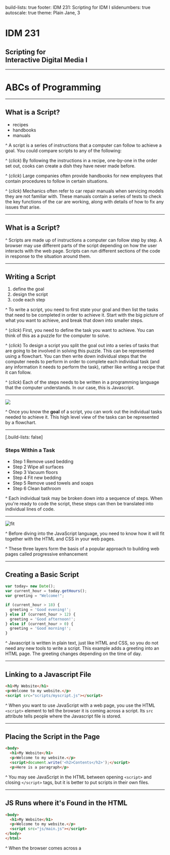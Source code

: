 build-lists: true
footer: IDM 231: Scripting for IDM I
slidenumbers: true
autoscale: true
theme: Plain Jane, 3

# IDM 231
## Scripting for<br>Interactive Digital Media I

---

# ABCs of Programming

---

## What is a Script?

- recipes
- handbooks
- manuals

^ A script is a series of instructions that a computer can follow to achieve a goal. You could compare scripts to any of the following:

^ (_click_) By following the instructions in a recipe, one-by-one in the order set out, cooks can create a dish they have never made before.

^ (_click_) Large companies often provide handbooks for new employees that contain procedures to follow in certain situations.

^ (_click_) Mechanics often refer to car repair manuals when servicing models they are not familiar with. These manuals contain a series of tests to check the key functions of the car are working, along with details of how to fix any issues that arise.

---

## What is a Script?

^ Scripts are made up of instructions a computer can follow step by step. A browser may use different parts of the script depending on how the user interacts with the web page. Scripts can run different sections of the code in response to the situation around them.

---

## Writing a Script

1. define the goal
1. design the script
1. code each step

^ To write a script, you need to first state your goal and then list the tasks that need to be completed in order to achieve it. Start with the big picture of what you want to achieve, and break that down into smaller steps.

^ (_click_) First, you need to define the task you want to achieve. You can think of this as a puzzle for the computer to solve.

^ (_click_) To design a script you split the goal out into a series of tasks that are going to be involved in solving this puzzle. This can be represented using a flowchart. You can then write down individual steps that the computer needs to perform in order to complete each individual task (and any information it needs to perform the task), rather like writing a recipe that it can follow.

^ (_click_) Each of the steps needs to be written in a programming language that the computer understands. In our case, this is Javascript.

---

![](http://digm.drexel.edu/crs/IDM231/cdn/instructor_materials/images/02-flowchart.png)

^ Once you know the **goal** of a script, you can work out the individual tasks needed to achieve it. This high level view of the tasks can be represented by a flowchart.

---

[.build-lists: false]

### Steps Within a Task

- Step 1 Remove used bedding
- Step 2 Wipe all surfaces
- Step 3 Vacuum floors
- Step 4 Fit new bedding
- Step 5 Remove used towels and soaps
- Step 6 Clean bathroom

^ Each individual task may be broken down into a sequence of steps. When you're ready to code the script, these steps can then be translated into individual lines of code.

---

![fit](http://digm.drexel.edu/crs/IDM231/cdn/instructor_materials/images/progressive_enhancement.png)

^ Before diving into the JavaScript language, you need to know how it will fit together with the HTML and CSS in your web pages.

^ These three layers form the basis of a popular approach to building web pages called progressive enhancement

---

## Creating a Basic Script

```javascript
var today= new Date();
var current_hour = today.getHours();
var greeting = "Welcome!";

if (current_hour > 18) {
  greeting = 'Good evening!';
} else if (current_hour > 12) {
  greeting = 'Good afternoon!';
} else if (current_hour > 0) {
  greeting = 'Good morning!';
}
```

^ Javascript is written in plain text, just like HTML and CSS, so you do not need any new tools to write a script. This example adds a greeting into an HTML page. The greeting changes depending on the time of day.

---

## Linking to a Javascript File

```html
<h1>My Website</h1>
<p>Welcome to my website.</p>
<script src="scripts/myscript.js"></script>
```

^ When you want to use JavaScript with a web page, you use the HTML `<script>` element to tell the browser it is coming across a script. Its `src` attribute tells people where the Javascript file is stored.

---

## Placing the Script in the Page

```html
<body>
  <h1>My Website</h1>
  <p>Welcome to my website.</p>
  <script>document.write('<h2>Contents</h2>');</script>
  <p>Here is a paragraph</p>
```

^ You may see JavaScript in the HTML between opening `<script>` and closing `</script>` tags, but it is better to put scripts in their own files.

---

## JS Runs where it's Found in the HTML

```html
<body>
  <h1>My Website</h1>
  <p>Welcome to my website.</p>
  <script src="js/main.js"></script>
</body>
</html>
```

^ When the browser comes across a <script>element, it stops to load the script and then checks to see if it needs to do anything. This has implications for where `<script>` elements should be placed, and can affect the loading time of pages.

---

## Basic JavaScript Instructions

^ Like any new language, there are new words to learn (the vocabulary) and rules for how these can be put together (the grammar and syntax of the language).

^ Web browsers (and computers in general) approach tasks in a very different way than a human might. Your instructions need to reflect how computers get things done.

---

### Statements

```javascript
var today = new Date();
var hourNow = today.getHours();
var greeting;
```

^ A script is a series of instructions that a computer can follow one-by-one. Each individual instruction or step is known as a **statement**. Statements should end with a semicolon.

---

### Case Sensitivity

```javascript
var hourNow;
var HourNow;
var HOURNOW;
```

^ JavaScript is case sensitive so `hourNow` means something different to `HourNow` or `HOURNOW`.

---

### Statements

```javascript
var hourNow = today.getHour();

if (hourNow > 18) {
  greeting = 'Good evening';
} else {
  greeting = 'Welcome';
}
```

^ Statements are instructions and each one starts on a new line. A statement is an individual instruction that the computer should follow. Each one should start on a new line and end with a semicolon. This makes your code easier to read and follow. The semicolon also tells the JavaScript interpreter when a step is over, indicating that it should move to the next step.

^ Statements can be organized into code blocks Some statements are surrounded by curly braces; these are known as **code blocks**. The closing curly brace is not followed by a semicolon. Above, each code block contains one statement related to what the current time is. Code blocks will often be used to group together many more statements. This helps programmers organize their code and makes it more readable.

---

### Comments

```javascript
/*
  This script displays a greeting to the user based upon the current time.
   It is an example from JavaScript & jQuery book.
*/

var today = new Date();         // Create a new date object
var hourNow = today.getHour();  // Find the current hour
```

^ You should write comments to explain what your code does. They help make your code easier to read and understand. This can help you and others who read your code. JavaScript includes two types of comment styles: multi-line and single-line.

^ Good use of comments will help you if you come back to your code after several days or months. They also help those who are new to your code.

---

## For Next Week...
